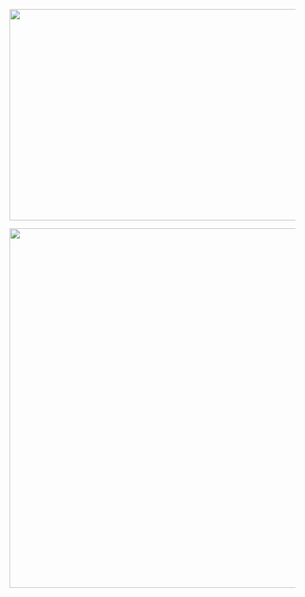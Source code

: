 <p align="center">
  <img width="1200" height="372" src="https://i.imgur.com/iNst1a3.png">
</p>

<p align="center">
  <img width="1100" height="633" src="https://i.imgur.com/YbPSoHj.png">
</p>

